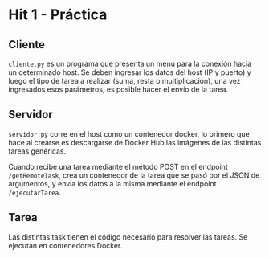 # Hit 1 - Práctica
## Cliente
```cliente.py``` es un programa que presenta un menú para la conexión hacia un determinado host. Se deben ingresar los datos del host (IP y puerto) y luego el tipo de tarea a realizar (suma, resta o multiplicación), una vez ingresados esos parámetros, es posible hacer el envío de la tarea.

## Servidor
```servidor.py``` corre en el host como un contenedor docker, lo primero que hace al crearse es descargarse de Docker Hub las imágenes de las distintas tareas genéricas.

Cuando recibe una tarea mediante el método POST en el endpoint ```/getRemoteTask```, crea un contenedor de la tarea que se pasó por el JSON de argumentos, y envía los datos a la misma mediante el endpoint ```/ejecutarTarea```.

## Tarea
Las distintas task tienen el código necesario para resolver las tareas. Se ejecutan en contenedores Docker.
